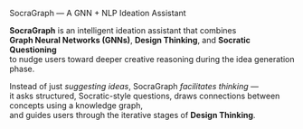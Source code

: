 SocraGraph — A GNN + NLP Ideation Assistant

**SocraGraph** is an intelligent ideation assistant that combines  
**Graph Neural Networks (GNNs)**, **Design Thinking**, and **Socratic Questioning**  
to nudge users toward deeper creative reasoning during the idea generation phase.

Instead of just *suggesting ideas*, SocraGraph *facilitates thinking* —  
it asks structured, Socratic-style questions, draws connections between concepts using a knowledge graph,  
and guides users through the iterative stages of **Design Thinking**.

